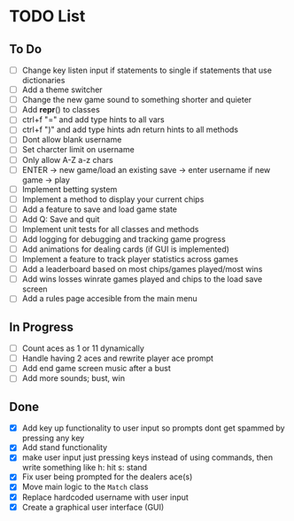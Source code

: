 # TODO List

## To Do

- [ ] Change key listen input if statements to single if statements that use  dictionaries
- [ ] Add a theme switcher
- [ ] Change the new game sound to something shorter and quieter
- [ ] Add __repr__() to classes
- [ ] ctrl+f "=" and add type hints to all vars
- [ ] ctrl+f ")" and add type hints adn return hints to all methods
- [ ] Dont allow blank username
- [ ] Set charcter limit on username
- [ ] Only allow A-Z a-z chars
- [ ] ENTER -> new game/load an existing save -> enter username if new game -> play
- [ ] Implement betting system
- [ ] Implement a method to display your current chips
- [ ] Add a feature to save and load game state
- [ ] Add Q: Save and quit
- [ ] Implement unit tests for all classes and methods
- [ ] Add logging for debugging and tracking game progress
- [ ] Add animations for dealing cards (if GUI is implemented)
- [ ] Implement a feature to track player statistics across games
- [ ] Add a leaderboard based on most chips/games played/most wins
- [ ] Add wins losses winrate games played and chips to the load save screen
- [ ] Add a rules page accesible from the main menu

## In Progress

- [ ] Count aces as 1 or 11 dynamically
- [ ] Handle having 2 aces and rewrite player ace prompt
- [ ] Add end game screen music after a bust
- [ ] Add more sounds; bust, win

## Done

- [x] Add key up functionality to user input so prompts dont get spammed by pressing any key
- [x] Add stand functionality
- [x] make user input just pressing keys instead of using commands, then write something like h: hit s: stand
- [x] Fix user being prompted for the dealers ace(s)
- [x] Move main logic to the `Match` class
- [x] Replace hardcoded username with user input
- [x] Create a graphical user interface (GUI)
